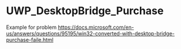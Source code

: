 # UWP_DesktopBridge_Purchase

Example for problem
https://docs.microsoft.com/en-us/answers/questions/95195/win32-converted-with-desktop-bridge-purchase-faile.html
